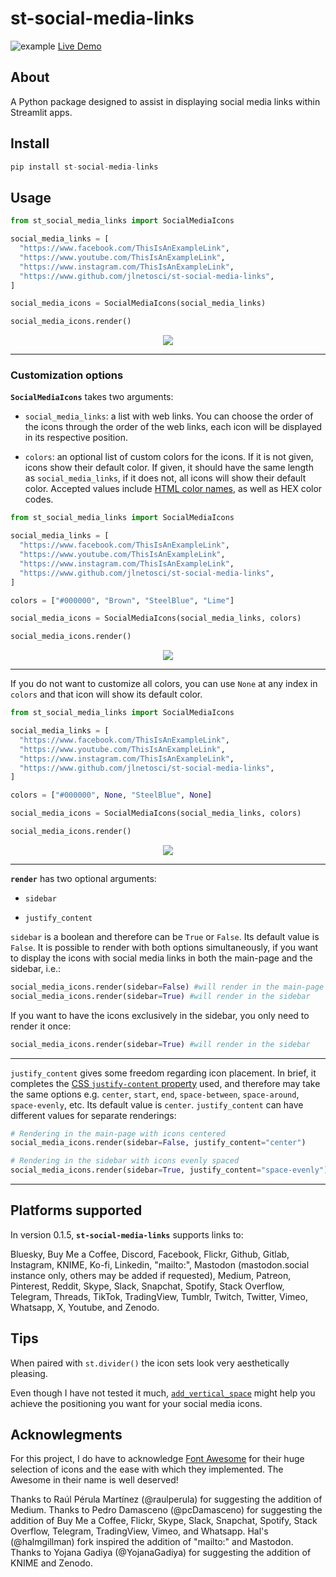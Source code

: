 # st-social-media-links

![example](./img/example.png)
[Live Demo](https://social-media-links.streamlit.app)

## About
A Python package designed to assist in displaying social media links within Streamlit apps.

## Install
```python
pip install st-social-media-links
```

## Usage
```python
from st_social_media_links import SocialMediaIcons

social_media_links = [
  "https://www.facebook.com/ThisIsAnExampleLink",
  "https://www.youtube.com/ThisIsAnExampleLink",
  "https://www.instagram.com/ThisIsAnExampleLink",
  "https://www.github.com/jlnetosci/st-social-media-links",
]

social_media_icons = SocialMediaIcons(social_media_links)

social_media_icons.render()
```

<p align="center" width="100%">
  <img src="./img/icons1.png"> 
  </p>
  
  ---
  
### Customization options
**`SocialMediaIcons`** takes two arguments: 
  
- `social_media_links`: a list with web links. You can choose the order of the icons through the order of the web links, each icon will be displayed in its respective position. 

- `colors`: an optional list of custom colors for the icons. If it is not given, icons show their default color. If given, it should have the same length as `social_media_links`, if it does not, all icons will show their default color. Accepted values include [HTML color names](https://www.w3schools.com/tags/ref_colornames.asp), as well as HEX color codes.

```python
from st_social_media_links import SocialMediaIcons

social_media_links = [
  "https://www.facebook.com/ThisIsAnExampleLink",
  "https://www.youtube.com/ThisIsAnExampleLink",
  "https://www.instagram.com/ThisIsAnExampleLink",
  "https://www.github.com/jlnetosci/st-social-media-links",
]

colors = ["#000000", "Brown", "SteelBlue", "Lime"]

social_media_icons = SocialMediaIcons(social_media_links, colors)

social_media_icons.render()
```

<p align="center" width="100%">
  <img src="./img/colors1.png"> 
</p>
  
----
  
If you do not want to customize all colors, you can use `None` at any index in `colors` and that icon will show its default color.

```python
from st_social_media_links import SocialMediaIcons

social_media_links = [
  "https://www.facebook.com/ThisIsAnExampleLink",
  "https://www.youtube.com/ThisIsAnExampleLink",
  "https://www.instagram.com/ThisIsAnExampleLink",
  "https://www.github.com/jlnetosci/st-social-media-links",
]

colors = ["#000000", None, "SteelBlue", None]

social_media_icons = SocialMediaIcons(social_media_links, colors)

social_media_icons.render()
```
<p align="center" width="100%">
  <img src="./img/colors2.png"> 
  </p>
  
  ----
  
**`render`** has two optional arguments:
  
- `sidebar` 

- `justify_content`

`sidebar` is a boolean and therefore can be `True` or `False`. Its default value is `False`. It is possible to render with both options simultaneously, if you want to display the icons with social media links in both the main-page and the sidebar, i.e.:
  
```python
social_media_icons.render(sidebar=False) #will render in the main-page
social_media_icons.render(sidebar=True) #will render in the sidebar
```

If you want to have the icons exclusively in the sidebar, you only need to render it once: 
  
```python
social_media_icons.render(sidebar=True) #will render in the sidebar
```

---
  
`justify_content` gives some freedom regarding icon placement. In brief, it completes the [CSS `justify-content` property](https://developer.mozilla.org/en-US/docs/Web/CSS/justify-content) used, and therefore may take the same options e.g. `center`, `start`, `end`, `space-between`, `space-around`, `space-evenly`, etc. Its default value is `center`. `justify_content` can have different values for separate renderings: 
  
```python
# Rendering in the main-page with icons centered
social_media_icons.render(sidebar=False, justify_content="center")

# Rendering in the sidebar with icons evenly spaced
social_media_icons.render(sidebar=True, justify_content="space-evenly")
```

---
  
## Platforms supported
  
In version 0.1.5, **`st-social-media-links`** supports links to: 
  
Bluesky, Buy Me a Coffee, Discord, Facebook, Flickr, Github, Gitlab, Instagram, KNIME, Ko-fi, Linkedin, "mailto:", Mastodon (mastodon.social instance only, others may be added if requested), Medium, Patreon, Pinterest, Reddit, Skype, Slack, Snapchat, Spotify, Stack Overflow, Telegram, Threads, TikTok, TradingView, Tumblr, Twitch, Twitter, Vimeo, Whatsapp, X, Youtube, and Zenodo.
  
## Tips
  
When paired with `st.divider()` the icon sets look very aesthetically pleasing. 

Even though I have not tested it much, [`add_vertical_space`](https://arnaudmiribel.github.io/streamlit-extras/extras/add_vertical_space/) might help you achieve the positioning you want for your social media icons.

## Acknowlegments

For this project, I do have to acknowledge [Font Awesome](https://fontawesome.com/) for their huge selection of icons and the ease with which they implemented. The Awesome in their name is well deserved! 
  
Thanks to Raúl Pérula Martínez (@raulperula) for suggesting the addition of Medium. Thanks to Pedro Damasceno (@pcDamasceno) for suggesting the addition of Buy Me a Coffee, Flickr, Skype, Slack, Snapchat, Spotify, Stack Overflow, Telegram, TradingView, Vimeo, and Whatsapp. Hal's (@halmgillman) fork inspired the addition of "mailto:" and Mastodon. Thanks to Yojana Gadiya (@YojanaGadiya) for suggesting the addition of KNIME and Zenodo.


